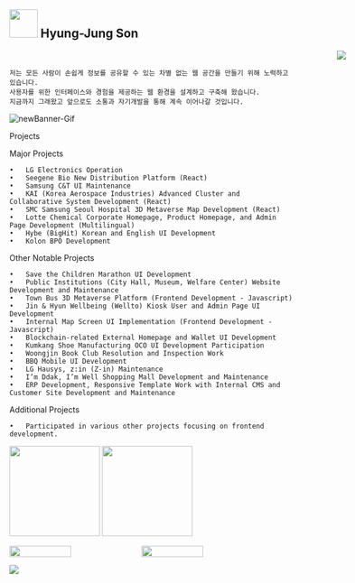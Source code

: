<!--
### Hi there 👋
### 👋 반갑습니다!
[![Tech Blog Badge](https://img.shields.io/badge/Blog-CC0000?style=flat-square&logo=Tesla&logoColor=white&link=https://velog.io/@hyungjungson)][![Linkedin Badge](https://img.shields.io/badge/-LinkedIn-blue?style=flat-square&logo=Linkedin&logoColor=white&link=https://www.linkedin.com/in/)](https://www.linkedin.com/in//) [![Portfolio Badge](https://img.shields.io/badge/Portfolio-ffffff?style=flat-square&logo=Notion&logoColor=black&link=https://www.notion.so/)](https://www.notion.so/)

**언어 및 도구**  

<code><img height="20" src="https://raw.githubusercontent.com/github/explore/80688e429a7d4ef2fca1e82350fe8e3517d3494d/topics/javascript/javascript.png"></code>
<code><img height="20" src="https://raw.githubusercontent.com/github/explore/80688e429a7d4ef2fca1e82350fe8e3517d3494d/topics/typescript/typescript.png"></code>
<code><img height="20" src="https://raw.githubusercontent.com/github/explore/80688e429a7d4ef2fca1e82350fe8e3517d3494d/topics/react/react.png"></code>
<code><img height="20" src="https://raw.githubusercontent.com/github/explore/5c058a388828bb5fde0bcafd4bc867b5bb3f26f3/topics/graphql/graphql.png"></code>
<code><img height="20" src="https://raw.githubusercontent.com/github/explore/80688e429a7d4ef2fca1e82350fe8e3517d3494d/topics/webpack/webpack.png"></code>
<code><img height="20" src="https://raw.githubusercontent.com/github/explore/05d0f0dfceafd861bdf2b53559399dae7b2e2d8b/topics/figma/figma.png"></code>

**hyungjungson/hyungjungson** is a ✨ _special_ ✨ repository because its `README.md` (this file) appears on your GitHub profile.

Here are some ideas to get you started:

- 🔭 I’m currently working on ...
- 🌱 I’m currently learning ...
- 👯 I’m looking to collaborate on ...
- 🤔 I’m looking for help with ...
- 💬 Ask me about ...
- 📫 How to reach me: ...
- 😄 Pronouns: ...
- ⚡ Fun fact: ...

![header](https://capsule-render.vercel.app/api?type=wave&color=auto&height=300&section=header&text=capsule%20render&fontSize=90)
<img src="https://img.shields.io/badge/React-#61DAFB?style=flat-square&logo=javascript&logoColor=white"/>
![header](https://capsule-render.vercel.app/api?type=waving&color=0:a82da8,100:da8f00&height=230&section=header&text=HyungJungSon&fontAlign=70&fontAlignY=40&fontSize=60&fontColor=ffffff)
<img src="https://github-readme-stats.vercel.app/api/top-langs/?username=hyungjungson&layout=compact&theme=radical" style="height:177px;"/>
<img src="https://github-readme-stats.vercel.app/api?username=hyungjungson&show_icons=true&theme=radical" style="height:177px;"/>
// velog
[![Velog's GitHub stats](https://velog-readme-stats.vercel.app/api?name=hyungjungson&color=dark)](https://github.com/hyungjungson/velog-readme-stats)
[![Velog's GitHub stats](https://velog-readme-stats.vercel.app/api/list?name=hyungjungson&color=dark)](https://velog.io/@hyungjungson) 
<img src="https://velog-readme-stats.vercel.app/api?name=hyungjungson&color=dark" style="width:30%; height:125px;"/>
<img src="https://velog-readme-stats.vercel.app/api/list?name=hyungjungson&color=dark" style="width: 100%; height:165px;"/>
[![Velog's GitHub stats](https://velog-readme-stats.vercel.app/api?name=hyungjungson&color=dark&tag=evernote_chrome_error)](https://github.com/hyungjungson/velog-readme-stats)
-->

## <img src="https://user-images.githubusercontent.com/6918020/98543782-fa15ed80-22b8-11eb-8930-02afff68bb8a.gif" width="50" /> Hyung-Jung Son 
<div align="right"><img src="https://hits.seeyoufarm.com/api/count/incr/badge.svg?url=https%3A%2F%2Fgithub.com%2Fhyungjungson%2Fhit-counter&count_bg=%2379C83D&title_bg=%23555555&icon=github.svg&icon_color=%23E7E7E7&title=hits&edge_flat=false"  style="height : auto; margin-left : 580px;"/>
</div>

```
저는 모든 사람이 손쉽게 정보를 공유할 수 있는 차별 없는 웹 공간을 만들기 위해 노력하고 있습니다. 
사용자를 위한 인터페이스와 경험을 제공하는 웹 환경을 설계하고 구축해 왔습니다.
지금까지 그래왔고 앞으로도 소통과 자기개발을 통해 계속 이어나갈 것입니다.
```
![newBanner-Gif](https://user-images.githubusercontent.com/6918020/126431123-00baa7e4-5d04-413f-a7c9-543ff70563ad.gif) 



  <div style="align-center: center;"> 



Projects

Major Projects

	•	LG Electronics Operation
	•	Seegene Bio New Distribution Platform (React)
	•	Samsung C&T UI Maintenance
	•	KAI (Korea Aerospace Industries) Advanced Cluster and Collaborative System Development (React)
	•	SMC Samsung Seoul Hospital 3D Metaverse Map Development (React)
	•	Lotte Chemical Corporate Homepage, Product Homepage, and Admin Page Development (Multilingual)
	•	Hybe (BigHit) Korean and English UI Development
	•	Kolon BPO Development

Other Notable Projects

	•	Save the Children Marathon UI Development
	•	Public Institutions (City Hall, Museum, Welfare Center) Website Development and Maintenance
	•	Town Bus 3D Metaverse Platform (Frontend Development - Javascript)
	•	Jin & Hyun Wellbeing (Wellto) Kiosk User and Admin Page UI Development
	•	Internal Map Screen UI Implementation (Frontend Development - Javascript)
	•	Blockchain-related External Homepage and Wallet UI Development
	•	Kumkang Shoe Manufacturing OCO UI Development Participation
	•	Woongjin Book Club Resolution and Inspection Work
	•	BBQ Mobile UI Development
	•	LG Hausys, z:in (Z-in) Maintenance
	•	I’m Ddak, I’m Well Shopping Mall Development and Maintenance
	•	ERP Development, Responsive Template Work with Internal CMS and Customer Site Development and Maintenance

Additional Projects

	•	Participated in various other projects focusing on frontend development.
 

  <img src="https://github-readme-stats-eta-indol-68.vercel.app/api/top-langs/?username=dev-hjs&layout=compact&theme=radical&hide=stars,contribs&count_private=true" style="height:160px;"/>
  <img src="https://github-readme-stats-eta-indol-68.vercel.app/api?username=dev-hjs&show_icons=true&theme=radical&hide=stars,contribs&count_private=true" style="height:160px;"/>


<p style="display: flex;">
  <img src="https://velog-readme-stats.vercel.app/api?name=hyungjungson&color=dark"  width="46.5%"/>
  <img src="https://velog-readme-stats.vercel.app/api?name=hyungjungson&color=dark&tag=evernote_chrome_error" width="46.5%" />
</p>

<!--
<p style="display: flex;">
  <img src="https://velog-readme-stats.vercel.app/api?name=hyungjungson&color"  width="46.5%"/>
  <img src="https://velog-readme-stats.vercel.app/api?name=hyungjungson&color&tag=evernote_chrome_error" width="46.5%" />
  <img src="[https://velog-readme-stats.vercel.app/api?name=hyungjungson&color&tag=evernote_chrome_error](https://velog-readme-stats.vercel.app/api?name=hyungjungson&slug=230601-개발일지-TIL-Channel-Error-in-handleResponse-UNKSWUNREACHABLE-isLogsEnabled-null-오류-해결법)" width="46.5%" />
</p>
-->


 <!-- [![Velog's GitHub stats](https://velog-readme-stats.vercel.app/api?name=hyungjungson&slug=230601-개발일지-TIL-Channel-Error-in-handleResponse-UNKSWUNREACHABLE-isLogsEnabled-null-오류-해결법)](https://github.com/hyungjungson/velog-readme-stats) -->
</div>

![](./profile-3d-contrib/profile-green-animate.svg)
